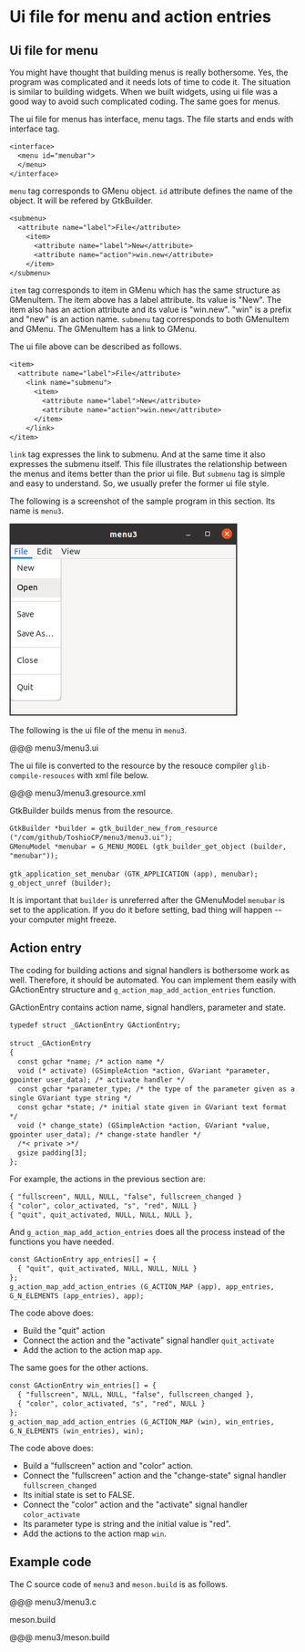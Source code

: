 # Ui file for menu and action entries

## Ui file for menu

You might have thought that building menus is really bothersome.
Yes, the program was complicated and it needs lots of time to code it.
The situation is similar to building widgets.
When we built widgets, using ui file was a good way to avoid such complicated coding.
The same goes for menus.

The ui file for menus has interface, menu tags.
The file starts and ends with interface tag.

    <interface>
      <menu id="menubar">
      </menu>
    </interface>

`menu` tag corresponds to GMenu object.
`id` attribute defines the name of the object.
It will be refered by GtkBuilder.

    <submenu>
      <attribute name="label">File</attribute>
        <item>
          <attribute name="label">New</attribute>
          <attribute name="action">win.new</attribute>
        </item>
    </submenu>

`item` tag corresponds to item in GMenu which has the same structure as GMenuItem.
The item above has a label attribute.
Its value is "New".
The item also has an action attribute and its value is "win.new".
"win" is a prefix and "new" is an action name.
`submenu` tag corresponds to both GMenuItem and GMenu.
The GMenuItem has a link to GMenu.

The ui file above can be described as follows.

    <item>
      <attribute name="label">File</attribute>
        <link name="submenu">
          <item>
            <attribute name="label">New</attribute>
            <attribute name="action">win.new</attribute>
          </item>
        </link>
    </item>

`link` tag expresses the link to submenu.
And at the same time it also expresses the submenu itself.
This file illustrates the relationship between the menus and items better than the prior ui file.
But `submenu` tag is simple and easy to understand.
So, we usually prefer the former ui file style.

The following is a screenshot of the sample program in this section.
Its name is `menu3`.

![menu3](../image/menu3.png)

The following is the ui file of the menu in `menu3`.

@@@ menu3/menu3.ui

The ui file is converted to the resource by the resouce compiler `glib-compile-resouces` with xml file below.

@@@ menu3/menu3.gresource.xml

GtkBuilder builds menus from the resource.

    GtkBuilder *builder = gtk_builder_new_from_resource ("/com/github/ToshioCP/menu3/menu3.ui");
    GMenuModel *menubar = G_MENU_MODEL (gtk_builder_get_object (builder, "menubar"));

    gtk_application_set_menubar (GTK_APPLICATION (app), menubar);
    g_object_unref (builder);

It is important that `builder` is unreferred after the GMenuModel `menubar` is set to the application.
If you do it before setting, bad thing will happen -- your computer might freeze.

## Action entry

The coding for building actions and signal handlers is bothersome work as well.
Therefore, it should be automated.
You can implement them easily with GActionEntry structure and `g_action_map_add_action_entries` function.

GActionEntry contains action name, signal handlers, parameter and state.

    typedef struct _GActionEntry GActionEntry;

    struct _GActionEntry
    {
      const gchar *name; /* action name */
      void (* activate) (GSimpleAction *action, GVariant *parameter, gpointer user_data); /* activate handler */
      const gchar *parameter_type; /* the type of the parameter given as a single GVariant type string */
      const gchar *state; /* initial state given in GVariant text format */
      void (* change_state) (GSimpleAction *action, GVariant *value, gpointer user_data); /* change-state handler */
      /*< private >*/
      gsize padding[3];
    };

For example, the actions in the previous section are:

    { "fullscreen", NULL, NULL, "false", fullscreen_changed }
    { "color", color_activated, "s", "red", NULL }
    { "quit", quit_activated, NULL, NULL, NULL },

And `g_action_map_add_action_entries` does all the process instead of the functions you have needed.

    const GActionEntry app_entries[] = {
      { "quit", quit_activated, NULL, NULL, NULL }
    };
    g_action_map_add_action_entries (G_ACTION_MAP (app), app_entries, G_N_ELEMENTS (app_entries), app);

The code above does:

- Build the "quit" action
- Connect the action and the "activate" signal handler `quit_activate`
- Add the action to the action map `app`.

The same goes for the other actions.

    const GActionEntry win_entries[] = {
      { "fullscreen", NULL, NULL, "false", fullscreen_changed },
      { "color", color_activated, "s", "red", NULL }
    };
    g_action_map_add_action_entries (G_ACTION_MAP (win), win_entries, G_N_ELEMENTS (win_entries), win);

The code above does:

- Build a "fullscreen" action and "color" action.
- Connect the "fullscreen" action and the "change-state" signal handler `fullscreen_changed`
- Its initial state is set to FALSE.
- Connect the "color" action and the "activate" signal handler `color_activate`
- Its parameter type is string and the initial value is "red".
- Add the actions to the action map `win`.

## Example code

The C source code of `menu3` and `meson.build` is as follows.

@@@ menu3/menu3.c

meson.build

@@@ menu3/meson.build

